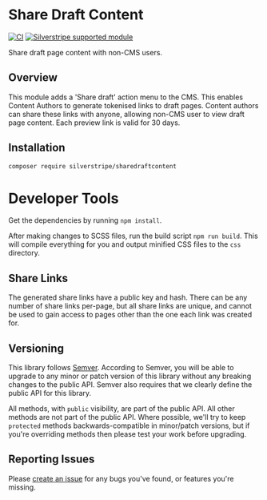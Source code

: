 # Share Draft Content

[![CI](https://github.com/silverstripe/silverstripe-sharedraftcontent/actions/workflows/ci.yml/badge.svg)](https://github.com/silverstripe/silverstripe-sharedraftcontent/actions/workflows/ci.yml)
[![Silverstripe supported module](https://img.shields.io/badge/silverstripe-supported-0071C4.svg)](https://www.silverstripe.org/software/addons/silverstripe-commercially-supported-module-list/)

Share draft page content with non-CMS users.

## Overview

This module adds a 'Share draft' action menu to the CMS. This enables Content Authors to generate tokenised links to draft pages. Content authors can share these links with anyone, allowing non-CMS user to view draft page content. Each preview link is valid for 30 days.

## Installation

```sh
composer require silverstripe/sharedraftcontent
```

# Developer Tools

Get the dependencies by running `npm install`.

After making changes to SCSS files, run the build script `npm run build`. This will compile everything for you and output minified CSS files to the `css` directory.

## Share Links

The generated share links have a public key and hash. There can be any number of share links per-page, but all share links are unique, and cannot be used to gain access to pages other than the one each link was created for.

## Versioning

This library follows [Semver](http://semver.org). According to Semver, you will be able to upgrade to any minor or patch version of this library without any breaking changes to the public API. Semver also requires that we clearly define the public API for this library.

All methods, with `public` visibility, are part of the public API. All other methods are not part of the public API. Where possible, we'll try to keep `protected` methods backwards-compatible in minor/patch versions, but if you're overriding methods then please test your work before upgrading.

## Reporting Issues

Please [create an issue](http://github.com/silverstripe/silverstripe-sharedraftcontent/issues) for any bugs you've found, or features you're missing.
